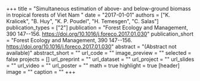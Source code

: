 +++
title = "Simultaneous estimation of above- and below-ground biomass in tropical forests of Viet Nam "
date = "2017-01-01"
authors = ["K. Kralicek", "B. Huy", "K. P. Poudel", "H. Temesgen", "C. Salas"]
publication_types = ["2"]
publication = "Forest Ecology and Management, 390 147--156. https://doi.org/10.1016/j.foreco.2017.01.030"
publication_short = "Forest Ecology and Management, 390 147--156. https://doi.org/10.1016/j.foreco.2017.01.030"
abstract = "(Abstract not available)"
abstract_short = ""
url_code = ""
image_preview = ""
selected = false
projects = []
url_preprint = ""
url_dataset = ""
url_project = ""
url_slides = ""
url_video = ""
url_poster = ""
math = true
highlight = true
[header]
image = ""
caption = ""
+++
